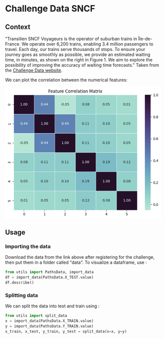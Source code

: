 # Challenge Data SNCF 

## Context 
"Transilien SNCF Voyageurs is the operator of suburban trains in Île-de-France. We operate over 6,200 trains, enabling 3.4 million passengers to travel. Each day, our trains serve thousands of stops. To ensure your journey goes as smoothly as possible, we provide an estimated waiting time, in minutes, as shown on the right in Figure 1. We aim to explore the possibility of improving the accuracy of waiting time forecasts."
Taken from the [Challenge Data website](https://challengedata.ens.fr/participants/challenges/166/).

We can plot the correlation between the numerical features:

![alt text](https://github.com/faunebl/challenge-data-203/blob/master/feature_corr_mat.png?raw=true)

## Usage 

### Importing the data 
Download the data from the link above after registering for the challenge, then put them in a folder called "data". 
To visualize a dataframe, use : 

```python
from utils import PathsData, import_data
df = import_data(PathsData.X_TEST.value)
df.describe()
```

### Splitting data 
We can split the data into test and train using :

```python
from utils import split_data 
x = import_data(PathsData.X_TRAIN.value)
y = import_data(PathsData.Y_TRAIN.value)
x_train, x_test, y_train, y_test = split_data(x=x, y=y)
```